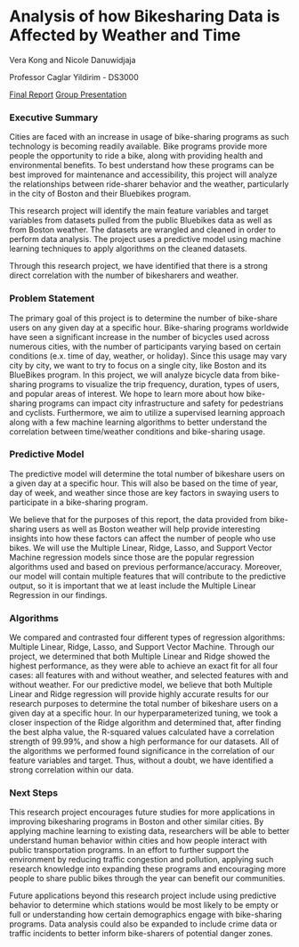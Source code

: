 # Analysis of how Bikesharing Data is Affected by Weather and Time
Vera Kong and Nicole Danuwidjaja

Professor Caglar Yildirim - DS3000

[Final Report](https://github.com/VKong6019/ds3000-F20/blob/main/DS3000_FP4_Section1_Group15.ipynb)
[Group Presentation](https://www.youtube.com/watch?v=lWBLmwkWCJM)

### Executive Summary
Cities are faced with an increase in usage of bike-sharing programs as such technology is becoming readily available. Bike programs provide more people the opportunity to ride a bike, along with providing health and environmental benefits. To best understand how these programs can be best improved for maintenance and accessibility, this project will analyze the relationships between ride-sharer behavior and the weather, particularly in the city of Boston and their Bluebikes program.

This research project will identify the main feature variables and target variables from datasets pulled from the public Bluebikes data as well as from Boston weather. The datasets are wrangled and cleaned in order to perform data analysis. The project uses a predictive model using machine learning techniques to apply algorithms on the cleaned datasets.

Through this research project, we have identified that there is a strong direct correlation with the number of bikesharers and weather.

### Problem Statement
The primary goal of this project is to determine the number of bike-share users on any given day at a specific hour. Bike-sharing programs worldwide have seen a significant increase in the number of bicycles used across numerous cities, with the number of participants varying based on certain conditions (e.x. time of day, weather, or holiday). Since this usage may vary city by city, we want to try to focus on a single city, like Boston and its BlueBikes program. In this project, we will analyze bicycle data from bike-sharing programs to visualize the trip frequency, duration, types of users, and popular areas of interest. We hope to learn more about how bike-sharing programs can impact city infrastructure and safety for pedestrians and cyclists. Furthermore, we aim to utilize a supervised learning approach along with a few machine learning algorithms to better understand the correlation between time/weather conditions and bike-sharing usage.

### Predictive Model
The predictive model will determine the total number of bikeshare users on a given day at a specific hour. This will also be based on the time of year, day of week, and weather since those are key factors in swaying users to participate in a bike-sharing program.

We believe that for the purposes of this report, the data provided from bike-sharing users as well as Boston weather will help provide interesting insights into how these factors can affect the number of people who use bikes.
We will use the Multiple Linear, Ridge, Lasso, and Support Vector Machine regression models since those are the popular regression algorithms used and based on previous performance/accuracy. Moreover, our model will contain multiple features that will contribute to the predictive output, so it is important that we at least include the Multiple Linear Regression in our findings.

### Algorithms
We compared and contrasted four different types of regression algorithms: Multiple Linear, Ridge, Lasso, and Support Vector Machine. Through our project, we determined that both Multiple Linear and Ridge showed the highest performance, as they were able to achieve an exact fit for all four cases: all features with and without weather, and selected features with and without weather. 
For our predictive model, we believe that both Multiple Linear and Ridge regression will provide highly accurate results for our research purposes to determine the total number of bikeshare users on a given day at a specific hour. In our hyperparameterized tuning, we took a closer inspection of the Ridge algorithm and determined that, after finding the best alpha value, the R-squared values calculated have a correlation strength of 99.99%, and show a high performance for our datasets.
All of the algorithms we performed found significance in the correlation of our feature variables and target. Thus, without a doubt, we have identified a strong correlation within our data.

### Next Steps
This research project encourages future studies for more applications in improving bikesharing programs in Boston and other similar cities. By applying machine learning to existing data, researchers will be able to better understand human behavior within cities and how people interact with public transportation programs. In an effort to further support the environment by reducing traffic congestion and pollution, applying such research knowledge into expanding these programs and encouraging more people to share public bikes through the year can benefit our communities.

Future applications beyond this research project include using predictive behavior to determine which stations would be most likely to be empty or full or understanding how certain demographics engage with bike-sharing programs. Data analysis could also be expanded to include crime data or traffic incidents to better inform bike-sharers of potential danger zones.
